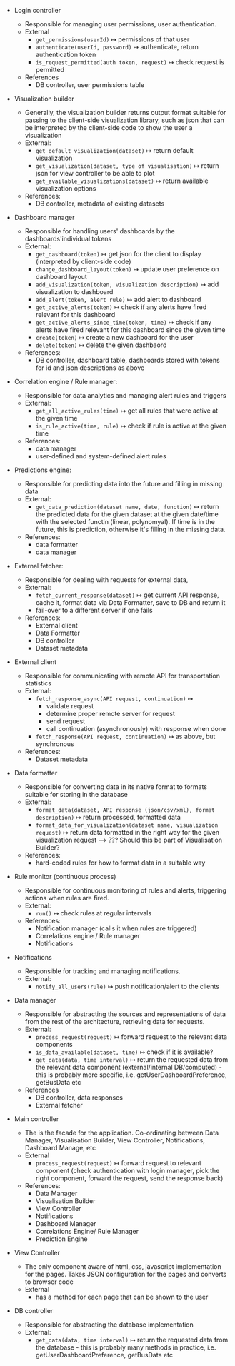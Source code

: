 - Login controller
  - Responsible for managing user permissions, user authentication.
  - External
    - `get_permissions(userId)` ↦ permissions of that user
    - `authenticate(userId, password)` ↦ authenticate, return authentication token
    - `is_request_permitted(auth token, request)` ↦ check request is permitted
  - References
    - DB controller, user permissions table

- Visualization builder
  - Generally, the visualization builder returns output format
    suitable for passing to the client-side visualization library,
    such as json that can be interpreted by the client-side code to
    show the user a visualization
  - External:
    - `get_default_visualization(dataset)` ↦ return default visualization 
    - `get_visualization(dataset, type of visualisation)` ↦ return json for view controller to be able to plot
    - `get_available_visualizations(dataset)` ↦ return available visualization options
  - References:
    - DB controller, metadata of existing datasets

- Dashboard manager
  - Responsible for handling users' dashboards by the dashboards'individual tokens
  - External:
    - `get_dashboard(token)` ↦ get json for the client to display (interpreted by client-side code)
    - `change_dashboard_layout(token)` ↦ update user preference on dashboard layout
    - `add_visualization(token, visualization description)` ↦ add visualization to dashboard
    - `add_alert(token, alert rule)` ↦ add alert to dashboard
    - `get_active_alerts(token)` ↦ check if any alerts have fired relevant for this dashboard
    - `get_active_alerts_since_time(token, time)` ↦ check if any alerts have fired relevant for this dashboard since the given time
    - `create(token)` ↦ create a new dashboard for the user
    - `delete(token)` ↦ delete the given dashbaord
  - References:
    - DB controller, dashboard table, dashboards stored with tokens for id and json descriptions as above

- Correlation engine / Rule manager:
  - Responsible for data analytics and managing alert rules and triggers
  - External:
    - `get_all_active_rules(time)` ↦ get all rules that were active at the given time
    - `is_rule_active(time, rule)` ↦ check if rule is active at the given time
  - References:
    - data manager
    - user-defined and system-defined alert rules

- Predictions engine:
  - Responsible for predicting data into the future and filling in missing data
  - External:
    - `get_data_prediction(dataset name, date, function)` ↦ return the predicted
      data for the given dataset at the given date/time with the selected functin (linear, polynomyal). If time is in
      the future, this is prediction, otherwise it's filling in the missing data.
  - References:
    - data formatter
    - data manager

- External fetcher:
  - Responsible for dealing with requests for external data,
  - External:
    - `fetch_current_response(dataset)` ↦ get current API response, cache it, format data via Data Formatter, save to DB and return it
    - fail-over to a different server if one fails
  - References:
    - External client
    - Data Formatter
    - DB controller
    - Dataset metadata

- External client
  - Responsible for communicating with remote API for transportation statistics
  - External:
    - `fetch_response_async(API request, continuation)` ↦
      - validate request
      - determine proper remote server for request
      - send request
      - call continuation (asynchronously) with response when done      
    - `fetch_response(API request, continuation)` ↦ as above, but synchronous
  - References:
    - Dataset metadata

- Data formatter
  - Responsible for converting data in its native format to formats
    suitable for storing in the database
  - External:
    - `format_data(dataset, API response (json/csv/xml), format
       description)` ↦ return processed, formatted data
    - `format_data_for_visualization(dataset name, visualization
      request)` ↦ return data formatted in the right way for the given
      visualization request  --> ??? Should this be part of Visualisation Builder?
  - References:
    - hard-coded rules for how to format data in a suitable way

- Rule monitor (continuous process)
  - Responsible for continuous monitoring of rules and alerts,
    triggering actions when rules are fired.
  - External:
    - `run()` ↦ check rules at regular intervals
  - References:
    - Notification manager (calls it when rules are triggered)
    - Correlations engine / Rule manager
    - Notifications

- Notifications
  - Responsible for tracking and managing notifications.
  - External:
    - `notify_all_users(rule)` ↦ push notification/alert to the
      clients

- Data manager
  - Responsible for abstracting the sources and representations of
    data from the rest of the architecture, retrieving data for requests.
  - External:
    - `process_request(request)` ↦ forward request to the relevant
      data components
    - `is_data_available(dataset, time)` ↦ check if it is available?
    - `get_data(data, time interval)` ↦ return the requested data from
      the relevant data component (external/internal DB/computed) - this is probably more specific, i.e. getUserDashboardPreference,
      getBusData etc 
  - References
    - DB controller, data responses
    - External fetcher

- Main controller
  - The is the facade for the application. Co-ordinating between Data Manager, Visualisation Builder, View Controller, Notifications, Dashboard Manage, etc
  - External
    - `process_request(request)` ↦ forward request to relevant
      component (check authentication with login manager, pick the
      right component, forward the request, send the response back)
  - References:
    - Data Manager
    - Visualisation Builder
    - View Controller
    - Notifications
    - Dashboard Manager
    - Correlations Engine/ Rule Manager
    - Prediction Engine
    
- View Controller
  - The only component aware of html, css, javascript implementation for the pages. Takes JSON configuration for the pages and converts to browser code
  - External
    - has a method for each page that can be shown to the user
  
- DB controller
  - Responsible for abstracting the database implementation
  - External:
    - `get_data(data, time interval)` ↦ return the requested data from the database - this is probably many methods in practice, i.e.
      getUserDashboardPreference, getBusData etc 
    
    

